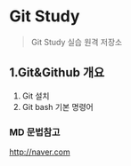 # Git Study
> Git Study 실습 원격 저장소

## 1.Git&Github 개요
1) Git 설치
2) Git bash 기본 명령어

### MD 문법참고
http://naver.com
